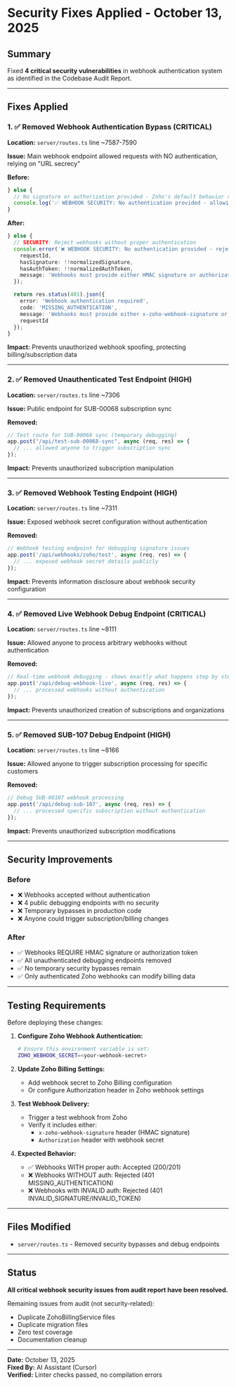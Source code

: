 # Security Fixes Applied - October 13, 2025

## Summary
Fixed **4 critical security vulnerabilities** in webhook authentication system as identified in the Codebase Audit Report.

---

## Fixes Applied

### 1. ✅ **Removed Webhook Authentication Bypass** (CRITICAL)
**Location:** `server/routes.ts` line ~7587-7590

**Issue:** Main webhook endpoint allowed requests with NO authentication, relying on "URL secrecy"

**Before:**
```typescript
} else {
  // No signature or authorization provided - Zoho's default behavior relies on URL secrecy
  console.log('✅ WEBHOOK SECURITY: No authentication provided - allowing based on URL secrecy (normal for Zoho)', { requestId });
}
```

**After:**
```typescript
} else {
  // SECURITY: Reject webhooks without proper authentication
  console.error('❌ WEBHOOK SECURITY: No authentication provided - rejecting for security', {
    requestId,
    hasSignature: !!normalizedSignature,
    hasAuthToken: !!normalizedAuthToken,
    message: 'Webhooks must provide either HMAC signature or authorization token'
  });

  return res.status(401).json({
    error: 'Webhook authentication required',
    code: 'MISSING_AUTHENTICATION',
    message: 'Webhooks must provide either x-zoho-webhook-signature or Authorization header',
    requestId
  });
}
```

**Impact:** Prevents unauthorized webhook spoofing, protecting billing/subscription data

---

### 2. ✅ **Removed Unauthenticated Test Endpoint** (HIGH)
**Location:** `server/routes.ts` line ~7306

**Issue:** Public endpoint for SUB-00068 subscription sync

**Removed:**
```typescript
// Test route for SUB-00068 sync (temporary debugging)
app.post("/api/test-sub-00068-sync", async (req, res) => {
  // ... allowed anyone to trigger subscription sync
});
```

**Impact:** Prevents unauthorized subscription manipulation

---

### 3. ✅ **Removed Webhook Testing Endpoint** (HIGH)
**Location:** `server/routes.ts` line ~7311

**Issue:** Exposed webhook secret configuration without authentication

**Removed:**
```typescript
// Webhook testing endpoint for debugging signature issues
app.post('/api/webhooks/zoho/test', async (req, res) => {
  // ... exposed webhook secret details publicly
});
```

**Impact:** Prevents information disclosure about webhook security configuration

---

### 4. ✅ **Removed Live Webhook Debug Endpoint** (CRITICAL)
**Location:** `server/routes.ts` line ~8111

**Issue:** Allowed anyone to process arbitrary webhooks without authentication

**Removed:**
```typescript
// Real-time webhook debugging - shows exactly what happens step by step
app.post('/api/debug-webhook-live', async (req, res) => {
  // ... processed webhooks without authentication
});
```

**Impact:** Prevents unauthorized creation of subscriptions and organizations

---

### 5. ✅ **Removed SUB-107 Debug Endpoint** (HIGH)
**Location:** `server/routes.ts` line ~8166

**Issue:** Allowed anyone to trigger subscription processing for specific customers

**Removed:**
```typescript
// Debug SUB-00107 webhook processing
app.post('/api/debug-sub-107', async (req, res) => {
  // ... processed specific subscription without authentication
});
```

**Impact:** Prevents unauthorized subscription modifications

---

## Security Improvements

### Before
- ❌ Webhooks accepted without authentication
- ❌ 4 public debugging endpoints with no security
- ❌ Temporary bypasses in production code
- ❌ Anyone could trigger subscription/billing changes

### After
- ✅ Webhooks REQUIRE HMAC signature or authorization token
- ✅ All unauthenticated debugging endpoints removed
- ✅ No temporary security bypasses remain
- ✅ Only authenticated Zoho webhooks can modify billing data

---

## Testing Requirements

Before deploying these changes:

1. **Configure Zoho Webhook Authentication:**
   ```bash
   # Ensure this environment variable is set:
   ZOHO_WEBHOOK_SECRET=<your-webhook-secret>
   ```

2. **Update Zoho Billing Settings:**
   - Add webhook secret to Zoho Billing configuration
   - Or configure Authorization header in Zoho webhook settings

3. **Test Webhook Delivery:**
   - Trigger a test webhook from Zoho
   - Verify it includes either:
     - `x-zoho-webhook-signature` header (HMAC signature)
     - `Authorization` header with webhook secret

4. **Expected Behavior:**
   - ✅ Webhooks WITH proper auth: Accepted (200/201)
   - ❌ Webhooks WITHOUT auth: Rejected (401 MISSING_AUTHENTICATION)
   - ❌ Webhooks with INVALID auth: Rejected (401 INVALID_SIGNATURE/INVALID_TOKEN)

---

## Files Modified

- `server/routes.ts` - Removed security bypasses and debug endpoints

---

## Status

**All critical webhook security issues from audit report have been resolved.**

Remaining issues from audit (not security-related):
- Duplicate ZohoBillingService files
- Duplicate migration files  
- Zero test coverage
- Documentation cleanup

---

**Date:** October 13, 2025  
**Fixed By:** AI Assistant (Cursor)  
**Verified:** Linter checks passed, no compilation errors











